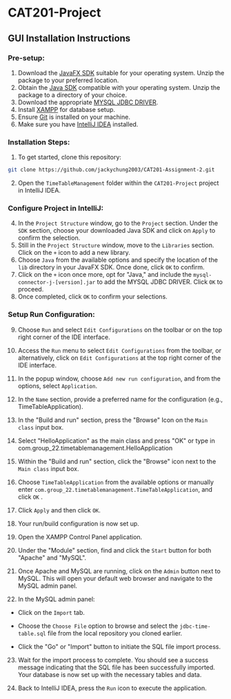 # CAT201-Project

## GUI Installation Instructions

### Pre-setup:

1. Download the [JavaFX SDK](https://gluonhq.com/products/javafx/) suitable for your operating system. Unzip the package to your preferred location.
2. Obtain the [Java SDK](https://www.oracle.com/java/technologies/downloads/) compatible with your operating system. Unzip the package to a directory of your choice.
3. Download the appropriate [MYSQL JDBC DRIVER](https://dbschema.com/jdbc-driver/mysql.html).
4. Install [XAMPP](https://www.apachefriends.org/index.html) for database setup.
5. Ensure [Git](https://git-scm.com/download/win) is installed on your machine.
6. Make sure you have [IntelliJ IDEA](https://www.jetbrains.com/idea/) installed.

### Installation Steps:

1. To get started, clone this repository:

```bash
git clone https://github.com/jackychung2003/CAT201-Assignment-2.git
```
2. Open the `TimeTableManagement` folder within the `CAT201-Project` project in IntelliJ IDEA.


### Configure Project in IntelliJ:
4.  In the `Project Structure` window, go to the `Project` section. Under the `SDK` section, choose your downloaded Java SDK and click on `Apply` to confirm the selection.
5.  Still in the `Project Structure` window, move to the `Libraries` section. Click on the `+` icon to add a new library.
6.  Choose `Java` from the available options and specify the location of the `lib` directory in your JavaFX SDK. Once done, click `OK` to confirm.
7.  Click on the `+` icon once more, opt for "Java," and include the `mysql-connector-j-[version].jar` to add the MYSQL JDBC DRIVER. Click `OK` to proceed.
8.  Once completed, click `OK` to confirm your selections.


### Setup Run Configuration:
9. Choose `Run` and select `Edit Configurations` on the toolbar or on the top right corner of the IDE interface.
10. Access the `Run` menu to select `Edit Configurations` from the toolbar, or alternatively, click on `Edit Configurations` at the top right corner of the IDE interface.
11. In the popup window, choose `Add new run configuration`, and from the options, select `Application`.
12. In the `Name` section, provide a preferred name for the configuration (e.g., TimeTableApplication).
13. In the "Build and run" section, press the "Browse" Icon on the `Main class` input box.
14. Select "HelloApplication" as the main class and press "OK" or type in com.group_22.timetablemanagement.HelloApplication
15. Within the "Build and run" section, click the "Browse" icon next to the `Main class` input box.
16. Choose `TimeTableApplication` from the available options or manually enter `com.group_22.timetablemanagement.TimeTableApplication`, and click `OK` .
17. Click `Apply` and then click `OK`.
18. Your run/build configuration is now set up.


19. Open the XAMPP Control Panel application.
20. Under the "Module" section, find and click the `Start` button for both "Apache" and "MySQL".

21. Once Apache and MySQL are running, click on the `Admin` button next to MySQL. This will open your default web browser and navigate to the MySQL admin panel.

22. In the MySQL admin panel:
   - Click on the `Import` tab.

   - Choose the `Choose File` option to browse and select the `jdbc-time-table.sql` file from the local repository you cloned earlier.

   - Click the "Go" or "Import" button to initiate the SQL file import process.

23. Wait for the import process to complete. You should see a success message indicating that the SQL file has been successfully imported. Your database is now set up with the necessary tables and data.

25. Back to IntelliJ IDEA, press the `Run` icon to execute the application.


